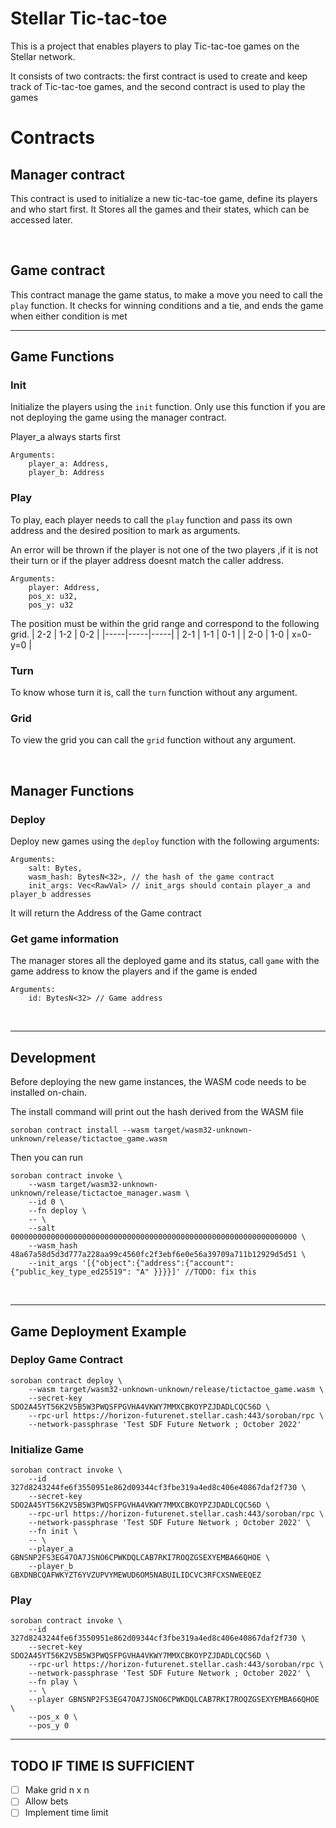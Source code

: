 # Stellar Tic-tac-toe
This is a project that enables players to play Tic-tac-toe games on the Stellar network.

It consists of two contracts: the first contract is used to create and keep track of Tic-tac-toe games, and the second contract is used to play the games

# Contracts

## Manager contract
This contract is used to initialize a new tic-tac-toe game, define its players and who start first.
It Stores all the games and their states, which can be accessed later.

<br />

## Game contract
This contract manage the game status, to make a move you need to call the `play` function.
It checks for winning conditions and a tie, and ends the game when either condition is met
<br />

___

## Game Functions
### Init
Initialize the players using the `init` function. Only use this function if you are not deploying the game using the manager contract.

Player_a always starts first
```
Arguments:
    player_a: Address,
    player_b: Address
```

### Play
To play, each player needs to call the `play` function and pass its own address and the desired position to mark as arguments.

An error will be thrown if the player is not one of the two players ,if it is not their turn or if the player address doesnt match the caller address.
```
Arguments:
    player: Address, 
    pos_x: u32,
    pos_y: u32
```

The position must be within the grid range and correspond to the following grid.
| 2-2 | 1-2 | 0-2 |
|-----|-----|-----|
| 2-1 | 1-1 | 0-1 |
| 2-0 | 1-0 | x=0-y=0 |

### Turn
To know whose turn it is, call the `turn` function without any argument.


### Grid
To view the grid you can call the `grid` function without any argument.

<br/>

## Manager Functions
### Deploy
Deploy new games using the `deploy` function with the following arguments:
```
Arguments:
    salt: Bytes,
    wasm_hash: BytesN<32>, // the hash of the game contract 
    init_args: Vec<RawVal> // init_args should contain player_a and player_b addresses
```
It will return the Address of the Game contract

### Get game information
The manager stores all the deployed game and its status,
call `game` with the game address to know the players and if the game is ended
```
Arguments:
    id: BytesN<32> // Game address
```


<br/>

___

## Development
Before deploying the new game instances, the WASM code needs to be installed on-chain.

The install command will print out the hash derived from the WASM file
```
soroban contract install --wasm target/wasm32-unknown-unknown/release/tictactoe_game.wasm
```

Then you can run

```
soroban contract invoke \
    --wasm target/wasm32-unknown-unknown/release/tictactoe_manager.wasm \
    --id 0 \
    --fn deploy \
    -- \
    --salt 0000000000000000000000000000000000000000000000000000000000000000 \
    --wasm_hash 48a67a58d5d3d777a228aa99c4560fc2f3ebf6e0e56a39709a711b12929d5d51 \
    --init_args '[{"object":{"address":{"account": {"public_key_type_ed25519": "A" }}}}]' //TODO: fix this
```

<br/>

___

## Game Deployment Example
### Deploy Game Contract
```
soroban contract deploy \
    --wasm target/wasm32-unknown-unknown/release/tictactoe_game.wasm \
    --secret-key SDO2A45YT56K2V5B5W3PWQSFPGVHA4VKWY7MMXCBKOYPZJDADLCQC56D \
    --rpc-url https://horizon-futurenet.stellar.cash:443/soroban/rpc \
    --network-passphrase 'Test SDF Future Network ; October 2022'
```


### Initialize Game
```
soroban contract invoke \
    --id 327d8243244fe6f3550951e862d09344cf3fbe319a4ed8c406e40867daf2f730 \
    --secret-key SDO2A45YT56K2V5B5W3PWQSFPGVHA4VKWY7MMXCBKOYPZJDADLCQC56D \
    --rpc-url https://horizon-futurenet.stellar.cash:443/soroban/rpc \
    --network-passphrase 'Test SDF Future Network ; October 2022' \
    --fn init \
    -- \
    --player_a GBNSNP2FS3EG47OA7JSNO6CPWKDQLCAB7RKI7ROQZGSEXYEMBA66QHOE \
    --player_b GBXDNBCQAFWKYZT6YVZUPVYMEWUD6OM5NABUILIDCVC3RFCXSNWEEQEZ
```


### Play
```
soroban contract invoke \
    --id 327d8243244fe6f3550951e862d09344cf3fbe319a4ed8c406e40867daf2f730 \
    --secret-key SDO2A45YT56K2V5B5W3PWQSFPGVHA4VKWY7MMXCBKOYPZJDADLCQC56D \
    --rpc-url https://horizon-futurenet.stellar.cash:443/soroban/rpc \
    --network-passphrase 'Test SDF Future Network ; October 2022' \
    --fn play \
    -- \
    --player GBNSNP2FS3EG47OA7JSNO6CPWKDQLCAB7RKI7ROQZGSEXYEMBA66QHOE \
    --pos_x 0 \
    --pos_y 0
```

---
## TODO IF TIME IS SUFFICIENT
- [ ] Make grid n x n
- [ ] Allow bets
- [ ] Implement time limit
